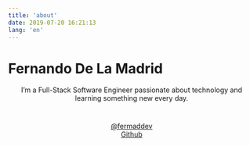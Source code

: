 ```yaml
---
title: 'about'
date: 2019-07-20 16:21:13
lang: 'en'
---
```


# Fernando De La Madrid

<div align="center">
  I’m a Full-Stack Software Engineer passionate about technology and learning something new every day.
  <div style="margin-top: 40px;">
    <a
      href="https://twitter.com/fermaddev/"
      aria-label="Twitter"
      target="_blank"
    >
    @fermaddev
    </a>
  </div>
  <div>
    <a
      href="https://github.com/ferdelamad/"
      aria-label="GitHub"
      target="_blank"
    >
    Github
    </a>
  </div>
</div>
